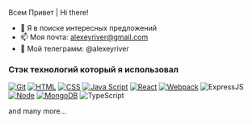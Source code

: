 Всем Привет | Hi there!
- 🔭 Я в поиске интересных предложений
- 📫 Моя почта: alexeyriver@gmail.com
- 🤔 Мой телеграмм: @alexeyriver





### Стэк технологий который я использовал
[![Git](https://shields.io/badge/-Git-f0efe7?logo=git&style=for-the-badge)](https://git-scm.com/)
[![HTML](https://shields.io/badge/-HTML5-E34F26?logo=html5&style=for-the-badge&logoColor=fff)](https://html5book.ru/html-html5/)
[![CSS](https://shields.io/badge/-CSS3-1572B6?logo=css3&style=for-the-badge&logoColor=fff)](https://html5book.ru/osnovy-css/)
[![Java Script](https://shields.io/badge/-Java_Script-F7DF1E?logo=javascript&style=for-the-badge&logoColor=222)](https://learn.javascript.ru/)
[![React](https://shields.io/badge/-React-282c34?logo=react&style=for-the-badge)](https://reactjs.org/)
[![Webpack](https://shields.io/badge/-Webpack-2b3a42?logo=webpack&style=for-the-badge)](https://webpack.js.org/)
![ExpressJS](https://img.shields.io/badge/JS-Express.js-red)
[![Node](https://shields.io/badge/-Node-333?logo=node.js&style=for-the-badge)](https://nodejs.org/en/)
[![MongoDB](https://shields.io/badge/-MongoDB-f9fbfa?logo=MongoDB&style=for-the-badge)](https://www.mongodb.com/)
![TypeScript](https://img.shields.io/badge/TS-TypeScript-yellowgreen)

and many more...


